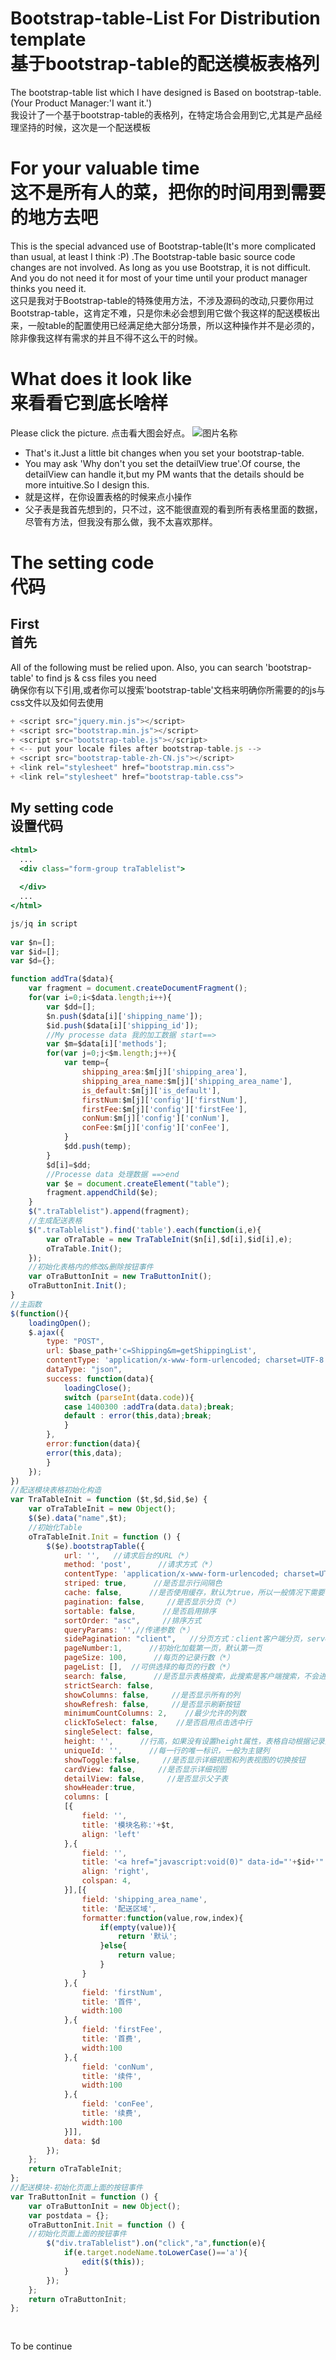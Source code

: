 # Bootstrap-table-List For Distribution template <br/>基于bootstrap-table的配送模板表格列

The bootstrap-table list which I have designed is Based on bootstrap-table.(Your Product Manager:'I want it.')<br/>
我设计了一个基于bootstrap-table的表格列，在特定场合会用到它,尤其是产品经理坚持的时候，这次是一个配送模板

# For your valuable time <br/> 这不是所有人的菜，把你的时间用到需要的地方去吧

This is the special advanced use of Bootstrap-table(It's more complicated than usual, at least I think :P) .The Bootstrap-table basic source code changes are not involved. As long as you use Bootstrap, it is not difficult. And you do not need it for most of your time until your product manager thinks you need it.<br/> 
这只是我对于Bootstrap-table的特殊使用方法，不涉及源码的改动,只要你用过Bootstrap-table，这肯定不难，只是你未必会想到用它做个我这样的配送模板出来，一般table的配置使用已经满足绝大部分场景，所以这种操作并不是必须的，除非像我这样有需求的并且不得不这么干的时候。

# What does it look like <br/> 来看看它到底长啥样

Please click the picture. 
点击看大图会好点。
![图片名称](https://raw.githubusercontent.com/xuzijie1995/Bootstrap-table-List/master/images/bootstrap-table-list.png)

+ That's it.Just a little bit changes when you set your bootstrap-table.
+ You may ask 'Why don't you set the detailView true'.Of course, the detailView can handle it,but my PM wants that the details should be more intuitive.So I design this.
+ 就是这样，在你设置表格的时候来点小操作
+ 父子表是我首先想到的，只不过，这不能很直观的看到所有表格里面的数据，尽管有方法，但我没有那么做，我不太喜欢那样。

# The setting code <br/> 代码

## First <br/> 首先

All of the following must be relied upon. Also, you can search 'bootstrap-table' to find js & css files you need <br/>
确保你有以下引用,或者你可以搜索'bootstrap-table'文档来明确你所需要的的js与css文件以及如何去使用

```jsx
+ <script src="jquery.min.js"></script>
+ <script src="bootstrap.min.js"></script>
+ <script src="bootstrap-table.js"></script>
+ <-- put your locale files after bootstrap-table.js -->
+ <script src="bootstrap-table-zh-CN.js"></script>
+ <link rel="stylesheet" href="bootstrap.min.css">
+ <link rel="stylesheet" href="bootstrap-table.css">
```

## My setting code <br/> 设置代码


```jsx
<html>
  ...
  <div class="form-group traTablelist">
			
  </div> 
  ...
</html>
```

```jsx
js/jq in script
 
var $n=[];
var $id=[];
var $d={};

function addTra($data){
	var fragment = document.createDocumentFragment();
	for(var i=0;i<$data.length;i++){
		var $dd=[];
		$n.push($data[i]['shipping_name']);
		$id.push($data[i]['shipping_id']);
		//My processe data 我的加工数据 start==>
		var $m=$data[i]['methods'];
		for(var j=0;j<$m.length;j++){
			var temp={
				shipping_area:$m[j]['shipping_area'],
				shipping_area_name:$m[j]['shipping_area_name'],
				is_default:$m[j]['is_default'],
				firstNum:$m[j]['config']['firstNum'],
				firstFee:$m[j]['config']['firstFee'],
				conNum:$m[j]['config']['conNum'],
				conFee:$m[j]['config']['conFee'],
			}
			$dd.push(temp);
		}
		$d[i]=$dd;
		//Processe data 处理数据 ==>end
		var $e = document.createElement("table");
		fragment.appendChild($e);
	}
	$(".traTablelist").append(fragment);
	//生成配送表格
	$(".traTablelist").find('table').each(function(i,e){
		var oTraTable = new TraTableInit($n[i],$d[i],$id[i],e);
		oTraTable.Init();
	});
	//初始化表格内的修改&删除按钮事件
	var oTraButtonInit = new TraButtonInit();
	oTraButtonInit.Init();
}
//主函数
$(function(){
	loadingOpen();
	$.ajax({
		type: "POST",
		url: $base_path+'c=Shipping&m=getShippingList',
		contentType: 'application/x-www-form-urlencoded; charset=UTF-8',
		dataType: "json",
		success: function(data){
			loadingClose();
		    switch (parseInt(data.code)){
			case 1400300 :addTra(data.data);break;
			default : error(this,data);break;
		    }
		},
		error:function(data){
		error(this,data);
	    }
	});
})
//配送模块表格初始化构造
var TraTableInit = function ($t,$d,$id,$e) {
	var oTraTableInit = new Object();
	$($e).data("name",$t);
	//初始化Table
	oTraTableInit.Init = function () {
		$($e).bootstrapTable({
			url: '',   //请求后台的URL（*）
			method: 'post',      //请求方式（*）
			contentType: 'application/x-www-form-urlencoded; charset=UTF-8',
			striped: true,      //是否显示行间隔色
			cache: false,      //是否使用缓存，默认为true，所以一般情况下需要设置一下这个属性（*）
			pagination: false,     //是否显示分页（*）
			sortable: false,      //是否启用排序
			sortOrder: "asc",     //排序方式
			queryParams: '',//传递参数（*）
			sidePagination: "client",   //分页方式：client客户端分页，server服务端分页（*）
			pageNumber:1,      //初始化加载第一页，默认第一页
			pageSize: 100,      //每页的记录行数（*）
			pageList: [],  //可供选择的每页的行数（*）
			search: false,      //是否显示表格搜索，此搜索是客户端搜索，不会进服务端，所以，个人感觉意义不大
			strictSearch: false,
			showColumns: false,     //是否显示所有的列
			showRefresh: false,     //是否显示刷新按钮
			minimumCountColumns: 2,    //最少允许的列数
			clickToSelect: false,    //是否启用点击选中行
			singleSelect: false,
			height: '',      //行高，如果没有设置height属性，表格自动根据记录条数觉得表格高度
			uniqueId: '',      //每一行的唯一标识，一般为主键列
			showToggle:false,     //是否显示详细视图和列表视图的切换按钮
			cardView: false,     //是否显示详细视图
			detailView: false,     //是否显示父子表
			showHeader:true,
			columns: [
			[{
				field: '',
				title: '模块名称:'+$t,
				align: 'left'
			},{
				field: '',
				title: '<a href="javascript:void(0)" data-id="'+$id+'" data-url="distributionEdit.html" data-index="1400">编辑</a><span style="margin-right:15px"></span>',
				align: 'right',
				colspan: 4,
			}],[{
				field: 'shipping_area_name',
				title: '配送区域',
				formatter:function(value,row,index){
					if(empty(value)){
						return '默认';
					}else{
						return value;
					}
				}
			},{
				field: 'firstNum',
				title: '首件',
				width:100
			},{
				field: 'firstFee',
				title: '首费',
				width:100
			},{
				field: 'conNum',
				title: '续件',
				width:100
			},{
				field: 'conFee',
				title: '续费',
				width:100
			}]],
			data: $d
		});
	};
	return oTraTableInit;
};
//配送模块-初始化页面上面的按钮事件
var TraButtonInit = function () {
	var oTraButtonInit = new Object();
	var postdata = {};
	oTraButtonInit.Init = function () {
	//初始化页面上面的按钮事件
		$("div.traTablelist").on("click","a",function(e){
			if(e.target.nodeName.toLowerCase()=='a'){
				edit($(this));
			}
		});
	};
	return oTraButtonInit;
};
 
 
```
To be continue
